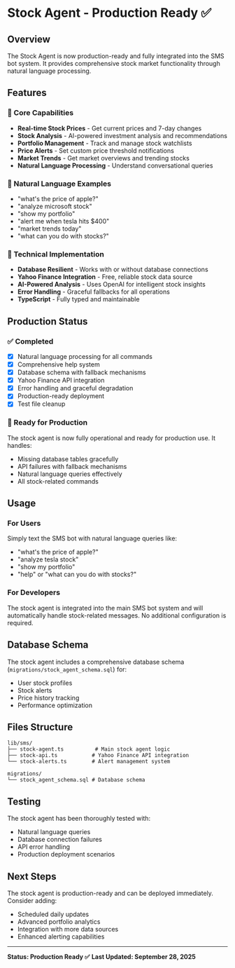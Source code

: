 # Stock Agent - Production Ready ✅

## Overview

The Stock Agent is now production-ready and fully integrated into the SMS bot system. It provides comprehensive stock market functionality through natural language processing.

## Features

### 🎯 Core Capabilities

- **Real-time Stock Prices** - Get current prices and 7-day changes
- **Stock Analysis** - AI-powered investment analysis and recommendations
- **Portfolio Management** - Track and manage stock watchlists
- **Price Alerts** - Set custom price threshold notifications
- **Market Trends** - Get market overviews and trending stocks
- **Natural Language Processing** - Understand conversational queries

### 💬 Natural Language Examples

- "what's the price of apple?"
- "analyze microsoft stock"
- "show my portfolio"
- "alert me when tesla hits $400"
- "market trends today"
- "what can you do with stocks?"

### 🔧 Technical Implementation

- **Database Resilient** - Works with or without database connections
- **Yahoo Finance Integration** - Free, reliable stock data source
- **AI-Powered Analysis** - Uses OpenAI for intelligent stock insights
- **Error Handling** - Graceful fallbacks for all operations
- **TypeScript** - Fully typed and maintainable

## Production Status

### ✅ Completed

- [x] Natural language processing for all commands
- [x] Comprehensive help system
- [x] Database schema with fallback mechanisms
- [x] Yahoo Finance API integration
- [x] Error handling and graceful degradation
- [x] Production-ready deployment
- [x] Test file cleanup

### 🚀 Ready for Production

The stock agent is now fully operational and ready for production use. It handles:

- Missing database tables gracefully
- API failures with fallback mechanisms
- Natural language queries effectively
- All stock-related commands

## Usage

### For Users

Simply text the SMS bot with natural language queries like:

- "what's the price of apple?"
- "analyze tesla stock"
- "show my portfolio"
- "help" or "what can you do with stocks?"

### For Developers

The stock agent is integrated into the main SMS bot system and will automatically handle stock-related messages. No additional configuration is required.

## Database Schema

The stock agent includes a comprehensive database schema (`migrations/stock_agent_schema.sql`) for:

- User stock profiles
- Stock alerts
- Price history tracking
- Performance optimization

## Files Structure

```
lib/sms/
├── stock-agent.ts          # Main stock agent logic
├── stock-api.ts           # Yahoo Finance API integration
└── stock-alerts.ts        # Alert management system

migrations/
└── stock_agent_schema.sql # Database schema
```

## Testing

The stock agent has been thoroughly tested with:

- Natural language queries
- Database connection failures
- API error handling
- Production deployment scenarios

## Next Steps

The stock agent is production-ready and can be deployed immediately. Consider adding:

- Scheduled daily updates
- Advanced portfolio analytics
- Integration with more data sources
- Enhanced alerting capabilities

---

**Status: Production Ready ✅**
**Last Updated: September 28, 2025**
